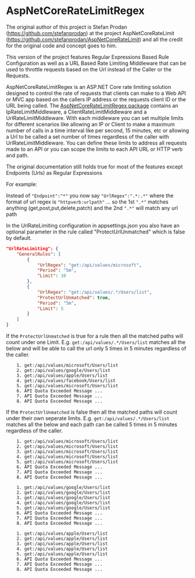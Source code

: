 AspNetCoreRateLimitRegex
==============

The original author of this project is Stefan Prodan (https://github.com/stefanprodan) at the project AspNetCoreRateLimit (https://github.com/stefanprodan/AspNetCoreRateLimit) and all the credit for the original code and concept goes to him.

This version of the project features Regular Expressions Based Rule Configuration as well as a URL Based Rate Limiting Middleware that can be used to throttle requests based on the Url instead of the Caller or the Requests.

AspNetCoreRateLimitRegex is an ASP.NET Core rate limiting solution designed to control the rate of requests that clients can make to a Web API or MVC app based on the callers IP address or the requests client ID or the URL being called.
The [AspNetCoreRateLimitRegex package](https://www.nuget.org/packages/AspNetCoreRateLimitRegex/) contains an IpRateLimitMiddleware, a ClientRateLimitMiddleware and a UrlRateLimitMiddleware.
With each middleware you can set multiple limits for different scenarios like allowing an IP or Client to make a maximum number of calls in a time interval like per second, 15 minutes, etc or allowing a Url to be called a set number of times regardless of the caller with UrlRateLimitMiddleware.
You can define these limits to address all requests made to an API or you can scope the limits to each API URL or HTTP verb and path.

The original documentation still holds true for most of the features except Endpoints (Urls) as Regular Expressions

For example:

Instead of `"Endpoint":"*"` you now say `"UrlRegex":".*:.*"` where the format of url regex is `"httpverb:urlpath"` ... so the 1st `".*"` matches anything (get,post,put,delete,patch) and the 2nd `".*"` will match any url path

In the UrlRateLimiting configuration in appsettings.json you also have an optional parameter in the rule called "ProtectUrlUnmatched" which is false by default.

```json
"UrlRateLimiting": {
	"GeneralRules": [
		{
			"UrlRegex": "get:/api/values/microsoft",
			"Period": "5m",
			"Limit": 10
		},
		{
			"UrlRegex": "get:/api/values/.*/Users/list",
			"ProtectUrlUnmatched": true,
			"Period": "5m",
			"Limit": 5
		}
	]
}
```

If the `ProtectUrlUnmatched` is true for a rule then all the matched paths will count under one Limit. E.g.
`get:/api/values/.*/Users/list` matches all the below and will be able to call the url only 5 times in 5 minutes regardless of the caller.
```
	1. get:/api/values/microsoft/Users/list
	2. get:/api/values/google/Users/list
	3. get:/api/values/apple/Users/list
	4. get:/api/values/facebook/Users/list
	5. get:/api/values/microsoft/Users/list
	6. API Quota Exceeded Message ...
	7. API Quota Exceeded Message ...
	8. API Quota Exceeded Message ...
```

If the `ProtectUrlUnmatched` is false then all the matched paths will count under their own seperate limits. E.g.
`get:/api/values/.*/Users/list` matches all the below and each path can be called 5 times in 5 minutes regardless of the caller.
```
	1. get:/api/values/microsoft/Users/list
	2. get:/api/values/microsoft/Users/list
	3. get:/api/values/microsoft/Users/list
	4. get:/api/values/microsoft/Users/list
	5. get:/api/values/microsoft/Users/list
	6. API Quota Exceeded Message ...
	7. API Quota Exceeded Message ...
	8. API Quota Exceeded Message ...	
	
	1. get:/api/values/google/Users/list
	2. get:/api/values/google/Users/list
	3. get:/api/values/google/Users/list
	4. get:/api/values/google/Users/list
	5. get:/api/values/google/Users/list
	6. API Quota Exceeded Message ...
	7. API Quota Exceeded Message ...
	8. API Quota Exceeded Message ...	
	
	1. get:/api/values/apple/Users/list
	2. get:/api/values/apple/Users/list
	3. get:/api/values/apple/Users/list
	4. get:/api/values/apple/Users/list
	5. get:/api/values/apple/Users/list
	6. API Quota Exceeded Message ...
	7. API Quota Exceeded Message ...
	8. API Quota Exceeded Message ...	
```